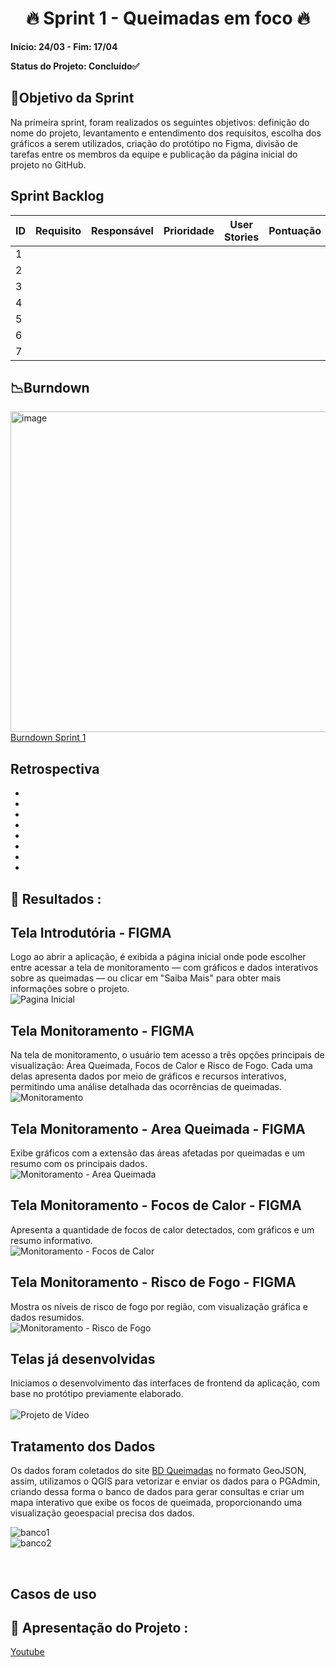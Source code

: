<h1 align="center"> 🔥 Sprint 1 - Queimadas em foco 🔥 </h1>

**Início: 24/03 - Fim: 17/04**

**Status do Projeto: Concluído✅**

<span id="objetivo">
  
## 📌Objetivo da Sprint
Na primeira sprint, foram realizados os seguintes objetivos: definição do nome do projeto, levantamento e entendimento dos requisitos, escolha dos gráficos a serem utilizados, criação do protótipo no Figma, divisão de tarefas entre os membros da equipe e publicação da página inicial do projeto no GitHub.
<br>

## Sprint Backlog

| ID | Requisito          | Responsável | Prioridade | User Stories                                                 | Pontuação | Definition of Done                                           |
|----|--------------------|-------------|------------|--------------------------------------------------------------|-----------|--------------------------------------------------------------|
| 1  | 
| 2  | 
| 3  |
| 4  |
| 5  |
| 6  |
| 7  |



## 📉Burndown

<img width="513" alt="image" src="https://github.com/user-attachments/assets/9a3d866f-df03-4c20-8ab9-f4a3b359cf3f">
<br>
<a href="https://fatecspgov-my.sharepoint.com/:x:/r/personal/gustavo_hammes_fatec_sp_gov_br/Documents/burndownchart.xlsx?d=w2840d297e8e6493b9259eaaf84362076&csf=1&web=1&e=NLtbg1">Burndown Sprint 1</a>

</br>

## Retrospectiva

* 
* 
* 
* 
* 
* 
* 
* 
  

## 🔗 Resultados :

## Tela Introdutória - FIGMA
Logo ao abrir a aplicação, é exibida a página inicial onde pode escolher entre acessar a tela de monitoramento — com gráficos e dados interativos sobre as queimadas — ou clicar em "Saiba Mais" para obter mais informações sobre o projeto. <br>
![Pagina Inicial](https://github.com/user-attachments/assets/9dba26d8-f4af-4ae2-8069-ae0522c1850f)

## Tela Monitoramento - FIGMA
Na tela de monitoramento, o usuário tem acesso a três opções principais de visualização: Área Queimada, Focos de Calor e Risco de Fogo. Cada uma delas apresenta dados por meio de gráficos e recursos interativos, permitindo uma análise detalhada das ocorrências de queimadas. <br>
![Monitoramento](https://github.com/user-attachments/assets/85811ef6-0326-4b87-9f47-a2160cc4bc0d)

## Tela Monitoramento - Area Queimada - FIGMA
Exibe gráficos com a extensão das áreas afetadas por queimadas e um resumo com os principais dados. <br>
![Monitoramento - Area Queimada](https://github.com/user-attachments/assets/856bd1f3-a446-4623-b252-bb2935e20021)

## Tela Monitoramento - Focos de Calor - FIGMA
Apresenta a quantidade de focos de calor detectados, com gráficos e um resumo informativo. <br>
![Monitoramento - Focos de Calor](https://github.com/user-attachments/assets/1f507f99-5818-4773-9001-b0ef064c763d)

## Tela Monitoramento - Risco de Fogo - FIGMA
Mostra os níveis de risco de fogo por região, com visualização gráfica e dados resumidos. <br>
![Monitoramento - Risco de Fogo](https://github.com/user-attachments/assets/5a3c2957-9f30-45db-89e8-37b34cb57f93)

## Telas já desenvolvidas
Iniciamos o desenvolvimento das interfaces de frontend da aplicação, com base no protótipo previamente elaborado.
<br>
<br>
![Projeto de Vídeo](https://github.com/user-attachments/assets/594a6504-adfb-4df4-829e-e4ba128349db)

## Tratamento dos Dados

Os dados foram coletados do site <a href="https://terrabrasilis.dpi.inpe.br/queimadas/portal/">BD Queimadas</a> no formato GeoJSON, assim, utilizamos o QGIS para vetorizar e enviar os dados para o PGAdmin, criando dessa forma o banco de dados para gerar consultas e criar um mapa interativo que exibe os focos de queimada, proporcionando uma visualização geoespacial precisa dos dados.

![banco1](https://github.com/user-attachments/assets/dd6635ce-3021-42ce-8055-c6e6d518bb78)
<br>
![banco2](https://github.com/user-attachments/assets/af968dd1-da92-4a62-bbd6-d4a9cf94ee15)


<br>

## Casos de uso



## 🎥 Apresentação do Projeto :

<a href="">Youtube</a>

<br>
